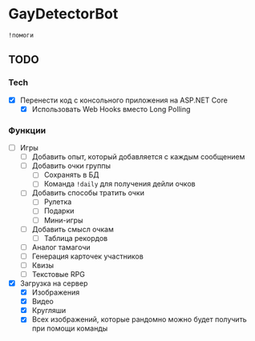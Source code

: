 # GayDetectorBot

`!помоги`

## TODO

### Tech

 - [x] Перенести код с консольного приложения на ASP.NET Core
    - [x] Использовать Web Hooks вместо Long Polling
 
### Функции

 - [ ] Игры
    - [ ] Добавить опыт, который добавляется с каждым сообщением
    - [ ] Добавить очки группы
        - [ ] Сохранять в БД
        - [ ] Команда `!daily` для получения дейли очков
    - [ ] Добавить способы тратить очки
        - [ ] Рулетка
        - [ ] Подарки
        - [ ] Мини-игры
    - [ ] Добавить смысл очкам
        - [ ] Таблица рекордов
    - [ ] Аналог тамагочи
    - [ ] Генерация карточек участников
    - [ ] Квизы
    - [ ] Текстовые RPG
 - [x] Загрузка на сервер
    - [x] Изображения
    - [x] Видео
    - [x] Кругляши
    - [x] Всех изображений, которые рандомно можно будет получить при помощи команды